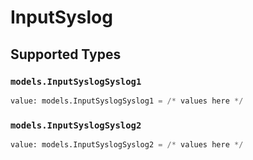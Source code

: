 # InputSyslog


## Supported Types

### `models.InputSyslogSyslog1`

```python
value: models.InputSyslogSyslog1 = /* values here */
```

### `models.InputSyslogSyslog2`

```python
value: models.InputSyslogSyslog2 = /* values here */
```

